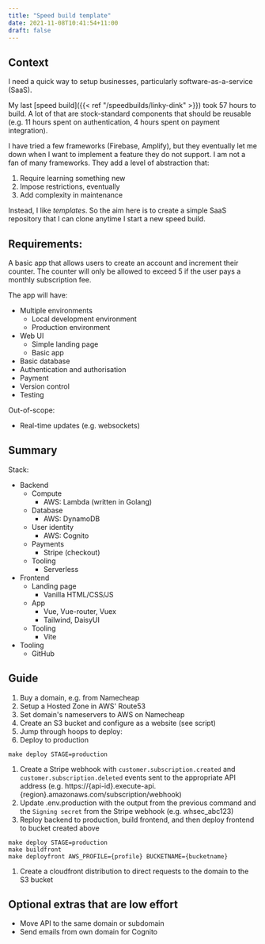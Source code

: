 ```yaml
---
title: "Speed build template"
date: 2021-11-08T10:41:54+11:00
draft: false
---
```


## Context
I need a quick way to setup businesses, particularly software-as-a-service (SaaS).

My last [speed build]({{< ref "/speedbuilds/linky-dink" >}}) took 57 hours to build. A lot of that are stock-standard components that should be reusable (e.g. 11 hours spent on authentication, 4 hours spent on payment integration).

I have tried a few frameworks (Firebase, Amplify), but they eventually let me down when I want to implement a feature they do not support.
I am not a fan of many frameworks. They add a level of abstraction that:
1. Require learning something new
1. Impose restrictions, eventually
1. Add complexity in maintenance

Instead, I like _templates_. So the aim here is to create a simple SaaS repository that I can clone anytime I start a new speed build.

## Requirements:
A basic app that allows users to create an account and increment their counter.
The counter will only be allowed to exceed 5 if the user pays a monthly subscription fee.

The app will have:
- Multiple environments
  - Local development environment
  - Production environment
- Web UI
  - Simple landing page
  - Basic app
- Basic database
- Authentication and authorisation
- Payment
- Version control
- Testing

Out-of-scope:
- Real-time updates (e.g. websockets)

## Summary
Stack:
- Backend
  - Compute
    - AWS: Lambda (written in Golang)
  - Database
    - AWS: DynamoDB
  - User identity
    - AWS: Cognito
  - Payments
    - Stripe (checkout)
  - Tooling
    - Serverless
- Frontend
  - Landing page
    - Vanilla HTML/CSS/JS
  - App
    - Vue, Vue-router, Vuex
    - Tailwind, DaisyUI
  - Tooling
    - Vite
- Tooling
  - GitHub

## Guide
1. Buy a domain, e.g. from Namecheap
1. Setup a Hosted Zone in AWS' Route53
1. Set domain's nameservers to AWS on Namecheap
1. Create an S3 bucket and configure as a website (see script)
1. Jump through hoops to deploy:
  1. Deploy to production
```
make deploy STAGE=production
```
  1. Create a Stripe webhook with `customer.subscription.created` and `customer.subscription.deleted` events sent to the appropriate API address (e.g. https://{api-id}.execute-api.{region}.amazonaws.com/subscription/webhook)
  1. Update .env.production with the output from the previous command and the `Signing secret` from the Stripe webhook (e.g. whsec\_abc123)
  1. Reploy backend to production, build frontend, and then deploy frontend to bucket created above
```
make deploy STAGE=production
make buildfront
make deployfront AWS_PROFILE={profile} BUCKETNAME={bucketname}
```
1. Create a cloudfront distribution to direct requests to the domain to the S3 bucket

## Optional extras that are low effort
- Move API to the same domain or subdomain
- Send emails from own domain for Cognito
